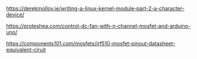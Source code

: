 https://derekmolloy.ie/writing-a-linux-kernel-module-part-2-a-character-device/


https://proteshea.com/control-dc-fan-with-n-channel-mosfet-and-arduino-uno/



https://components101.com/mosfets/irf510-mosfet-pinout-datasheet-equivalent-ciruit
